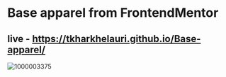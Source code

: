 # Base apparel from FrontendMentor
## live - https://tkharkhelauri.github.io/Base-apparel/
![1000003375](https://github.com/Tkharkhelauri/Base-apparel/assets/95001028/9d938229-559f-4d13-b955-9db78d7696c6)
